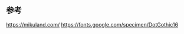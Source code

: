 ## 参考

<a href="https://mikuland.com/" target="_blank">https://mikuland.com/</a>
<a href="https://fonts.google.com/specimen/DotGothic16" target="_blank">https://fonts.google.com/specimen/DotGothic16</a>
